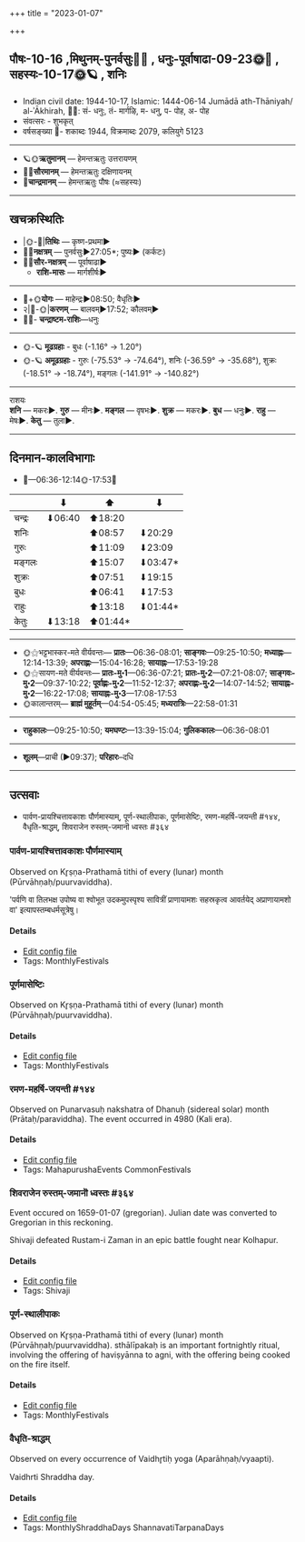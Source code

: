 +++
title = "2023-01-07"

+++
## पौषः-10-16  ,मिथुनम्-पुनर्वसुः🌛🌌  ,  धनुः-पूर्वाषाढा-09-23🌞🌌  ,  सहस्यः-10-17🌞🪐  , शनिः
- Indian civil date: 1944-10-17, Islamic: 1444-06-14 Jumādā ath-Thāniyah/ al-ʾĀkhirah, 🌌🌞: सं- धनुः, तं- मार्गऴि, म- धनु, प- पोह, अ- पोह
- संवत्सरः - शुभकृत्
- वर्षसङ्ख्या 🌛- शकाब्दः 1944, विक्रमाब्दः 2079, कलियुगे 5123
___________________
- 🪐🌞**ऋतुमानम्** — हेमन्तऋतुः उत्तरायणम्
- 🌌🌞**सौरमानम्** — हेमन्तऋतुः दक्षिणायनम्
- 🌛**चान्द्रमानम्** — हेमन्तऋतुः पौषः (≈सहस्यः)
___________________


## खचक्रस्थितिः
- |🌞-🌛|**तिथिः** — कृष्ण-प्रथमा►  
- 🌌🌛**नक्षत्रम्** — पुनर्वसुः►27:05*; पुष्यः► (कर्कटः)  
- 🌌🌞**सौर-नक्षत्रम्** — पूर्वाषाढा►  
  - **राशि-मासः** — मार्गशीर्षः► 
___________________
- 🌛+🌞**योगः** — माहेन्द्रः►08:50; वैधृतिः►  
- २|🌛-🌞|**करणम्** — बालवम्►17:52; कौलवम्►  
- 🌌🌛- **चन्द्राष्टम-राशिः**—धनुः  
___________________
- 🌞-🪐 **मूढग्रहाः** - बुधः (-1.16° → 1.20°)
- 🌞-🪐 **अमूढग्रहाः** - गुरुः (-75.53° → -74.64°), शनिः (-36.59° → -35.68°), शुक्रः (-18.51° → -18.74°), मङ्गलः (-141.91° → -140.82°)
___________________
राशयः  
**शनि** — मकरः►. **गुरु** — मीनः►. **मङ्गल** — वृषभः►. **शुक्र** — मकरः►. **बुध** — धनुः►. **राहु** — मेषः►. **केतु** — तुला►. 
___________________


## दिनमान-कालविभागाः
- 🌅—06:36-12:14🌞-17:53🌇  

|      |⬇     |⬆     |⬇     |
|------|-----|-----|------|
|चन्द्रः|⬇06:40 |⬆18:20 |     |
|शनिः   |     |⬆08:57 |⬇20:29 |
|गुरुः  |     |⬆11:09 |⬇23:09 |
|मङ्गलः |     |⬆15:07 |⬇03:47*|
|शुक्रः |     |⬆07:51 |⬇19:15 |
|बुधः   |     |⬆06:41 |⬇17:53 |
|राहुः  |     |⬆13:18 |⬇01:44*|
|केतुः  |⬇13:18 |⬆01:44*|     |
___________________
- 🌞⚝भट्टभास्कर-मते वीर्यवन्तः— **प्रातः**—06:36-08:01; **साङ्गवः**—09:25-10:50; **मध्याह्नः**—12:14-13:39; **अपराह्णः**—15:04-16:28; **सायाह्नः**—17:53-19:28  
- 🌞⚝सायण-मते वीर्यवन्तः— **प्रातः-मु॰1**—06:36-07:21; **प्रातः-मु॰2**—07:21-08:07; **साङ्गवः-मु॰2**—09:37-10:22; **पूर्वाह्णः-मु॰2**—11:52-12:37; **अपराह्णः-मु॰2**—14:07-14:52; **सायाह्नः-मु॰2**—16:22-17:08; **सायाह्नः-मु॰3**—17:08-17:53  
- 🌞कालान्तरम्— **ब्राह्मं मुहूर्तम्**—04:54-05:45; **मध्यरात्रिः**—22:58-01:31  
___________________
- **राहुकालः**—09:25-10:50; **यमघण्टः**—13:39-15:04; **गुलिककालः**—06:36-08:01  
___________________
- **शूलम्**—प्राची (►09:37); **परिहारः**–दधि  
___________________

## उत्सवाः
- पार्वण-प्रायश्चित्तावकाशः पौर्णमास्याम्, पूर्ण-स्थालीपाकः, पूर्णमासेष्टिः, रमण-महर्षि-जयन्ती #१४४, वैधृति-श्राद्धम्, शिवराजेन रुस्तम्-जमानॊ ध्वस्तः #३६४
### पार्वण-प्रायश्चित्तावकाशः पौर्णमास्याम्

Observed on Kr̥ṣṇa-Prathamā tithi of every (lunar) month (Pūrvāhṇaḥ/puurvaviddha). 

'पर्वणि वा तिलभक्ष उपोष्य वा श्वोभूत उदकमुपस्पृश्य सावित्रीं प्राणायामशः सहस्रकृत्व आवर्तयेद् अप्राणायामशो वा' इत्यापस्तम्बधर्मसूत्रेषु।

#### Details
- [Edit config file](https://github.com/jyotisham/adyatithi/blob/master/gRhya/Apastamba/lunar_month/tithi/00/16/pArvaNa-prAyashcittAvakAshaH_16.toml)
- Tags: MonthlyFestivals


### पूर्णमासेष्टिः



Observed on Kr̥ṣṇa-Prathamā tithi of every (lunar) month (Pūrvāhṇaḥ/puurvaviddha).

#### Details
- [Edit config file](https://github.com/jyotisham/adyatithi/blob/master/gRhya/general/description_only/pUrNamAseShTiH.toml)
- Tags: MonthlyFestivals


### रमण-महर्षि-जयन्ती #१४४

Observed on Punarvasuḥ nakshatra of Dhanuḥ (sidereal solar) month (Prātaḥ/paraviddha). The event occurred in 4980 (Kali era).  




#### Details
- [Edit config file](https://github.com/jyotisham/adyatithi/blob/master/mahApuruSha/smArta-misc/sidereal_solar_month/nakshatra/09/07/ramaNa~maharSi~jayantI.toml)
- Tags: MahapurushaEvents CommonFestivals


### शिवराजेन रुस्तम्-जमानॊ ध्वस्तः #३६४

Event occured on 1659-01-07 (gregorian). Julian date was converted to Gregorian in this reckoning. 

Shivaji defeated Rustam-i Zaman in an epic battle fought near Kolhapur.

#### Details
- [Edit config file](https://github.com/jyotisham/adyatithi/blob/master/mahApuruSha/xatra-later/julian/day/12/28/shivAjI_vs_rustam-zamAn.toml)
- Tags: Shivaji


### पूर्ण-स्थालीपाकः



Observed on Kr̥ṣṇa-Prathamā tithi of every (lunar) month (Pūrvāhṇaḥ/puurvaviddha). sthālīpakaḥ is an important fortnightly ritual, involving the offering of haviṣyānna to agni, with the offering being cooked on the fire itself.

#### Details
- [Edit config file](https://github.com/jyotisham/adyatithi/blob/master/gRhya/general/description_only/sthAlIpAkaH_16.toml)
- Tags: MonthlyFestivals


### वैधृति-श्राद्धम्

Observed on every occurrence of Vaidhr̥tiḥ yoga (Aparāhṇaḥ/vyaapti). 

Vaidhrti Shraddha day.

#### Details
- [Edit config file](https://github.com/jyotisham/adyatithi/blob/master/devatA/pitR/sidereal_solar_month/yoga/00/27/vaidhRti-zrAddham.toml)
- Tags: MonthlyShraddhaDays ShannavatiTarpanaDays


